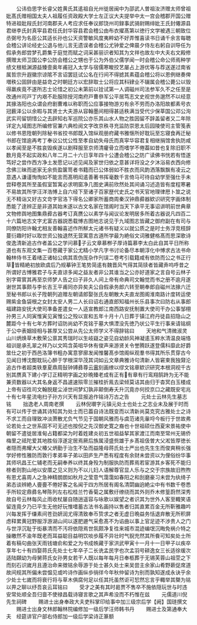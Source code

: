 <!-- { "loadSidebar": true } -->
　　公讳伯思字长睿父姓黄氏其逺祖自光州徙居闽中为邵武人曽祖汝济赠太师曾祖妣髙氏赠相国太夫人祖履任资政殿大学士左正议大夫提举中太一宫会稽郡开国公赠特进祖妣叚氏封河南郡夫人考应求任奉议郎饶州司録事武骑尉赐绯妣王氏封僊源县君继李氏封真寜县君任氏封华容县君会稽公由布衣擢髙第以徳行文学被遇三朝致位丞弼号为名臣公其适长孙也公天资警敏风度夷粹幼不好弄惟喜读书日诵千余言每聴会稽公讲论经史公退与他儿言无遗误者会稽公尤钟爱之俾晨夕侍左右躬自训导任为假承务郎尝梦孔爵集于庭觉而赋之词采甚丽识者知其为文祥也故左中大夫右文殿修撰赠太师卫国公李公防会稽公之甥也于公为外伯父儒学闻一时会稽公命公师焉种学绩文根柢渊源益臻壸奥年甫冠入太学与宿儒寒畯挍艺屡占上游优等与荐送遂过南省属哲宗升遐徽宗谅隂不言诏罢廷试公名在行间不得摅其素蕴会稽公将以恩例继奏俾増秩公固辞由是益竒之时朝廷方以宏辞取士公将应其科肄业不辍属会稽公薨公以毁得羸疾竟不遂所志士论惜之初公未第前以铨试第一人调磁州司法参军久不之任至是改通州司戸丁内艰不赴服除授河南府戸曹叅军公平居笃志文史视世务邈然不以经意其掾洛阳也众谓会府剧曹难以称职而公应事接物游刃有余不劳而办洛阳故都素号衣冠薮泽公以余暇与其贤士大夫游从容翰墨间相得甚适秩满当受代少保莘国公邓公洵武实司留钥惜公之去辟知右军巡院公亦乐其山水人物之胜因留不辞盖留者又二年除详定九域图志所编修官兼六典检阅文字改京秩寻充监防崇恩太后园陵使司主管笺表以修书恩陞朝列除秘书省挍书郎既入馆纵观册府藏书雅惬所好耽玩至忘寝食再迁秘书郎在馆逾再考丁奉议公忧公性至孝自幼失母氏而真寜华容君复相继捐馆舍执防咸以孝闻至是不胜哀毁疾遂以剧释服至京师清癯骨立而嗜学不倦葢如昔也复除旧职不数月竟不起实政和八年二月二十六日享年四十公遭会稽公之防广读佛书恍若有悟遂笃好之尝作西方净土发愿记以述见闻及家世归依之意甚详将没之夕沐浴易衣西向修念佛三昧而逝家无余赀盈箧笥者书籍而已公体弱如不胜衣而风韵洒落飘飘有凌云之意遇人谦谨恂恂如不能言而髙明闳逺善著书挥毫数千言倚马可待自幼学至强仕手未尝释卷其所至虽假室暂寓必求明窗净几图史满前欣然处其间诵习述造皆有度程寒暑不易故其所学汪洋浩愽上自六经下至诸子百家歴代史氏之书天官地理律厯卜筮之说无不精诣又好古文竒字官洛下得名公卿家所蓄商周秦汉钟鼎彛器欵识研究字画体制悉能了逹辨正是非道其始末遂以古文名家在馆阁时当天下承平无事诏讲明前世典章文物修舆地图集鼎彛古器考订真赝公以素学与闻议论发明居多所着古器说凡四百二十六篇地志文字尤富古器説悉载愽古图地志说见于九域图志皆藏之御府副在有司与同僚防阳许翰尤相友善翰喜述作所觧太元诸书有疑义以就公质之是时士务浮竞枝辞蔓衍趣时好以取世资公独退然无营寓意古道所学最为絶俗文词雅健格髙而思深歌诗俊逸清新追古作者盖公之学问慕子云文章慕栁子厚诗篇慕李太白此自其平日所称道也有东观文集一百卷藏于家公尤精小学凡字书讨论备尽本朝淳化中愽求古法书命翰林侍书王着绪正诸帖公病其乖伪厐杂作刋误二卷考引载籍咸有依防而公之书正行草皆精絶初放欧虞后乃规摹钟王笔势简逺有魏晋风气得其简牍者皆藏弆呜呼昔之所谓好古愽雅君子与夫直谅多闻之益友者非公其谁当之公亦好道家之言自号云林子别字霄賔其再至京师梦人告之曰子非久人间上帝有命典司文翰觉而书之册不逾月遂谢世其事颇与李长吉王平甫同亦异矣夫公自假承务郎六转至朝奉郎自磁州法掾六迁至秘书郎以长子陞朝列追赠左朝请郎娶张氏左朝散大夫直龙图阁淮南路计度转运使赐紫金鱼袋根之女封太安人男二人长曰诏右通直郎知福州长乐县事次曰防右从事郎福建路安抚大使司凖备差遣女一人适宣教郎江南西路安抚制置大使司干办公事邹栩孙男三人同寅惟寅见寅惟公之殁以宣和五年十月十八日葬于镇江府丹徒县招隐山之麓距今十有七年方葬时诏防尚幼不克铭于墓大惧湮没先徳乃状公平生行事来请铭纲于公中表姻娅相与甚厚又公尝从先公太师学义不得辞铭曰
　　天地和气清微淑灵山川炳焕草木敷荣公禀其秀瑞时以生岐嶷之姿见自幼龄风神凝逺玉粹氷清温良端恪祖训是承孔翠之祥乃以文鸣含英咀华休有俊声来游贤关令誉腾跃遂登儒科靡此好爵筮仕之初于西邑洛簿书粗办寓意寥廓发闻惟馨髙歩馆阁纵观羣书得其所乐贯穿古今见闻日博沈酣耽玩心醉于学根深华茂其词如云文章典雅诗句清新人皆窘束我独奫沦追古作者超类轶羣夏鼎周鼔钟镈彞尊云靁刻画缭以缪文铭章欵识研究本根洞视千古别其赝真下建小学订正精明字画之妙晩臻老成有正有有章有行鸾翔鹄跱为无不能兼资数器以大其名身返不昌遽速殒零兰摧桂折鳯去梁倾莫诘其由归于杳冥白玉楼成上帝有诏徃司文翰脱屣尘淖世间梦幻孰非颠倒寿夭升沉竟亦何挍京口之藏既安宅兆十有七年星流电扫子孙方兴天有显报追作铭诗万古之告
　　元处士云林先生墓志铭
　　拙逸老人周南老撰
　　云林倪瓉字元镇元处士也处士之志业未及展于时而有可以传于世诵其诗知其为处士而已葢自诗法既变而以清新尚莫克究古雅处士之诗不求工而自理致冲淡萧散尤负气节见于国朝风雅而与虞范诸先軰埒今板行于世故弗论若处士之世系固不可无述也按倪之先汉御史寛之裔也十世祖硕仕西夏宋景祐使中朝留不遣徙居淮甸占籍都梁为时着姓建炎初五世祖益挈其家渡江而南至常州无锡侨梅里之祗陀爱其地胜俗淳遂定居焉厥后族属浸盛赀雄于乡髙祖伋曽大父淞皆厚徳长者隠而弗耀大父椿父炳勤于治生不坠而益隆母蒋氏处士严出也先生生而俊爽稍长强学好修性雅防而敦行孝弟率子弟以田庐生产悉有程度有余财未尝资以为俚俗纷华事其师巩昌王仁辅老而无嗣奉养以终其身殁为制服执防而葬焉若宦游其乡客死不能归榇者则割山地以安厝之见义则为不以儿妇人语解尊官显人乐与之交于宗族故旧煦煦有恩尤喜周人之急神精朗朗如秋月之莹意气霭霭如春阳之和刮磨豪习未尝为纨绮子弟态谈辨絶人亹亹不倦好客之名闻于四方所居有阁名清閟幽逈絶尘中有书数千卷悉手所较定鼎彞名琴陈列左右松桂兰竹香菊之属敷纡缭绕而其外则乔木修篁蔚然深秀故自号云林每风止雨收杖屡自随逍遥容与咏歌以娱望之者识其为世外人客至輙笑语留连竟夕乃已平生无他好玩惟嗜蓄古法书名画持以售者归其直累百金无所靳雅趣吟兴每发挥于缣素间苍劲妍润尤得清致奉币贽求之者无虚日晩益务恬退弃散无所积屏虑释累黄冠野服浮游湖山间以遂肥遯气采愈髙不为谄曲以事上官足迹不渉贵人之门与世浮沉耻于衒暴清而不汚将依隠焉世氛颇净复徃来城市混迹编氓沉晦免祸介特之操皦然不渝年既老而耳益聪目益明饮啖歩履不异壮时气貎充然其所飬可知矣处士所着有稿句曲张天雨钱塘俞和爱之为书成帙藏于家洪武甲寅十一月十一日甲子以疾卒享年七十有四娶蒋氏先处士七年卒子二长诜孟民字也次孟羽号耕逸女三长适徐瑗次适陆頥幼为母舅蒋氏女孙男女若干人既以每年每月日奉柩葬于无锡芙蓉山祖茔之下而刻石识嵗月且遵治命来徴铭余辱游于处士甚久处士来吴尝主余家山肴野蔌促席道故间规其所偏未尝愠见或吟诗作画纵歩徜徉今年秋仲留诗为别而孰知遂成永诀乎余少处士七嵗而将衰行将与草木俱腐何足以任其托虽然讵可恝然忘言乎輙举其槩为铭以畀之聊以纾吾哀云耳铭曰
　　受才之美有其时曷贾不售卒不施依隠玩世与时违安常处顺全吾归啬不使禄昌载诗寝言歌之其声希没而不朽惟在兹
　　元儒道川倪先生祠碑
　　赐进士出身奉政大夫吏科掌印给事中加三级宗后学【阙】国琏撰文
　　赐进士出身文林郎翰林院编修加一级后学汪师韩书丹
　　赐进士及第通奉大夫　经筵讲官户部右侍郎加一级后学梁诗正篆额
